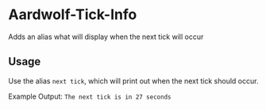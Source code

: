 # Aardwolf-Tick-Info
Adds an alias what will display when the next tick will occur

## Usage

Use the alias `next tick`, which will print out when the next tick should occur.

Example Output: `The next tick is in 27 seconds`
